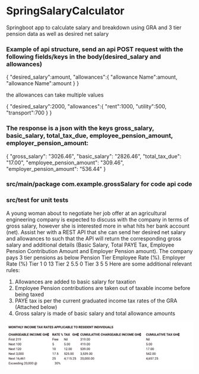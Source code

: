 # SpringSalaryCalculator
Springboot app to calculate salary and breakdown using GRA and 3 tier pension data as well as desired net salary

 ### Example of api structure, send an api POST request with the following fields/keys in the body(desired_salary and allowances)
{
    "desired_salary":amount,
    "allowances":{
        "allowance Name":amount,
        "allowance Name":amount
    }
 }
 
 the allowances can take multiple values  

 {
    "desired_salary":2000,
    "allowances":{
        "rent":1000,
        "utility":500,
        "transport":700
    }
 }
 
 
 ### The response is a json  with the keys gross_salary, basic_salary, total_tax_due, employee_pension_amount, employer_pension_amount:
   {
    "gross_salary": "3026.46",
    "basic_salary": "2826.46",
    "total_tax_due": "17.00",
    "employee_pension_amount": "309.46",
    "employer_pension_amount": "536.44"
}
 
  ###  src/main/package com.example.grossSalary for code api code
  ### src/test for unit tests
  
  

A young woman about to negotiate her job offer at an agricultural engineering company is expected to discuss with the company in terms of gross salary, however she is interested more in what hits her bank account (net). Assist her with a REST API that she can send her desired net salary and allowances to such that the API will return the corresponding gross salary and additional details (Basic Salary, Total PAYE Tax, Employee Pension Contribution Amount and Employer Pension amount).
The company pays 3 tier pensions as below
Pension Tier         Employee Rate (%).    Employer Rate (%)
Tier 1                    0                                  13
Tier 2                    5.5                                0
Tier 3                    5                                   5
Here are some additional relevant rules:
1.	Allowances are added to basic salary for taxation
2.	Employee Pension contributions are taken out of taxable income before being taxed
3.	PAYE tax is per the current graduated income tax rates of the GRA (Attached below)
4.	Gross salary is made of basic salary and total allowance amounts


![alt text](https://github.com/RayhanTabase/SpringSalaryCalculator/blob/main/thumbnail.png?raw=true)
 
 
 
 
 
 
 
